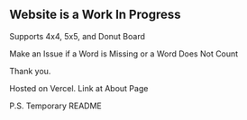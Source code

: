 ## Website is a Work In Progress

Supports 4x4, 5x5, and Donut Board 

Make an Issue if a Word is Missing or a Word Does Not Count

Thank you.

Hosted on Vercel. Link at About Page

P.S. Temporary README
